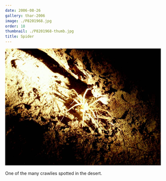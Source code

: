 ```yaml
---
date: 2006-08-26
gallery: thar-2006
image: ./P8201968.jpg
order: 18
thumbnail: ./P8201968-thumb.jpg
title: Spider
---
```


![Spider](./P8201968.jpg)

One of the many crawlies spotted in the desert.